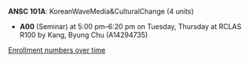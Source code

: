 **ANSC 101A**: KoreanWaveMedia&CulturalChange (4 units)

- **A00** (Seminar) at 5:00 pm–6:20 pm on Tuesday, Thursday at RCLAS R100 by Kang, Byung Chu (A14294735)

[Enrollment numbers over time](./ANSC101A.tsv)
